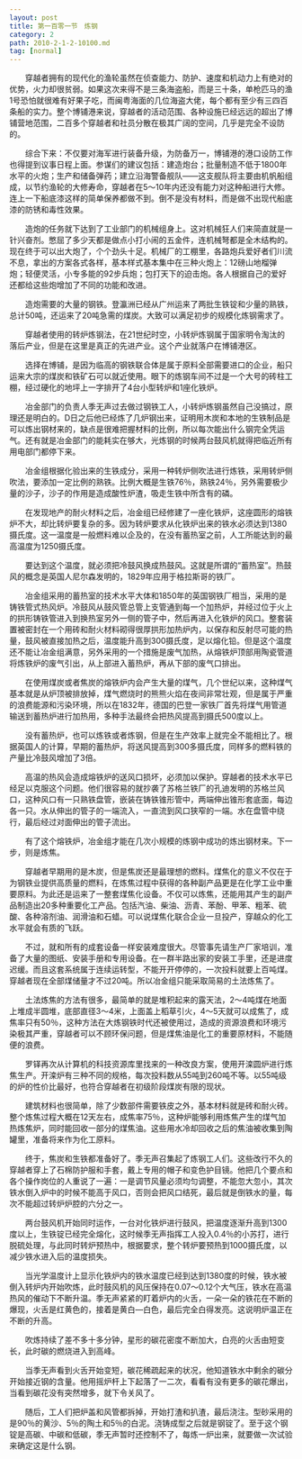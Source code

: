 ```yaml
---
layout: post
title: 第一百零一节　炼钢
category: 2
path: 2010-2-1-2-10100.md
tag: [normal]
---
```


　　穿越者拥有的现代化的渔轮虽然在侦查能力、防护、速度和机动力上有绝对的优势，火力却很贫弱。如果这次来得不是三条海盗船，而是三十条，单枪匹马的渔1号恐怕就很难有好果子吃，而闽粤海面的几位海盗大佬，每个都有至少有三四百条船的实力。整个博铺港来说，穿越者的活动范围、各种设施已经远远的超出了博铺营地范围，二百多个穿越者和社员分散在极其广阔的空间，几乎是完全不设防的。

　　综合下来：不仅要对海军进行装备升级，为防备万一，博铺港的港口设防工作也得提到议事日程上面。参谋们的建议包括：建造炮台；批量制造不低于1800年水平的火炮；生产和储备弹药；建立沿海警备舰队――这支舰队将主要由机帆船组成，以节约渔轮的大修寿命，穿越者在5～10年内还没有能力对这种船进行大修。连上一下船底漆这样的简单保养都做不到。倒不是没有材料，而是做不出现代船底漆的防锈和毒性效果。

　　造炮的任务就下达到了工业部门的机械组身上。这对机械狂人们来简直就是一针兴奋剂。憋屈了多少天都是做点小打小闹的五金件，连机械弩都是全木结构的。现在终于可以出大炮了，个个劲头十足。机械厂的工棚里，各路炮兵爱好者们川流不息，拿出的方案各式各样，基本样式基本集中在三种火炮上：12磅山地榴弹炮；轻便灵活，小专多能的92步兵炮；包打天下的迫击炮。各人根据自己的爱好还都给这些炮增加了不同的功能和改进。

　　造炮需要的大量的钢铁。登瀛洲已经从广州运来了两批生铁锭和少量的熟铁，总计50吨，还运来了20吨急需的煤炭。大致可以满足初步的规模化炼钢需求了。

　　穿越者使用的转炉炼钢法，在21世纪时空，小转炉炼钢属于国家明令淘汰的落后产业，但是在这里是真正的先进产业。这个产业就落户在博铺港区。

　　选择在博铺，是因为临高的钢铁联合体是属于原料全部需要进口的企业，船只运来大宗的煤炭和铁矿石可以就近使用。眼下的炼钢车间不过是一个大号的砖柱工棚，经过硬化的地坪上一字排开了4台小型转炉和1座化铁炉。

　　冶金部门的负责人季无声过去做过钢铁工人，小转炉炼钢虽然自己没搞过，原理还是明白的。D日之后他已经炼了几炉钢出来，证明用木炭和本地的生铁制品是可以炼出钢材来的，缺点是很难把握材料的比例，所以每次能出什么钢完全凭运气。还有就是冶金部门的能耗实在够大，光炼钢的时候两台鼓风机就得把临近所有用电部门都停下来。

　　冶金组根据化验出来的生铁成分，采用一种转炉侧吹法进行炼铁，采用转炉侧吹法，要添加一定比例的熟铁。比例大概是生铁76％，熟铁24％，另外需要极少量的沙子，沙子的作用是造成酸性炉渣，吸走生铁中所含有的磷。

　　在发现地产的耐火材料之后，冶金组已经修建了一座化铁炉，这座圆形的熔铁炉不大，却比转炉要复杂的多。因为转炉要求从化铁炉出来的铁水必须达到1380摄氏度。这一温度是一般燃料难以企及的，在没有蓄热室之前，人工所能达到的最高温度为1250摄氏度。

　　要达到这个温度，就必须把冷鼓风换成热鼓风。这就是所谓的“蓄热室”。热鼓风的概念是英国人尼尔森发明的，1829年应用于格拉斯哥的铁厂。

　　冶金组采用的蓄热室的技术水平大体和1850年的英国钢铁厂相当，采用的是铸铁管式热风炉。冷鼓风从鼓风管总管上支管通到每一个加热炉，并经过位于火上的拱形铸铁管进入到换热室另外一侧的管子中，然后再进入化铁炉的风口。整套装置被密封在一个用砖和耐火材料砌得很厚拱形加热炉内，以保存和反射尽可能的热量，鼓风被直接加热之后，温度能升高到300摄氏度，足以熔化铅。但是这个温度还不能让冶金组满意，另外采用的一个措施是废气加热，从熔铁炉顶部用陶瓷管道将炼铁炉的废气引出，从上部进入蓄热炉，再从下部的废气口排出。

　　在使用煤炭或者焦炭的熔铁炉内会产生大量的煤气，几个世纪以来，这种煤气基本就是从炉顶被排放掉，煤气燃烧时的熊熊火焰在夜间非常壮观，但是属于严重的浪费能源和污染环境，所以在1832年，德国的巴登一家铁厂首先将煤气用管道输送到蓄热炉进行加热用，多种手法最终会把热风提高到摄氏500度以上。

　　没有蓄热炉，也可以炼铁或者炼钢，但是在生产效率上就完全不能相比了。根据英国人的计算，早期的蓄热炉，将送风提高到300多摄氏度，同样多的燃料铁的产量比冷鼓风增加了3倍。

　　高温的热风会造成熔铁炉的送风口损坏，必须加以保护。穿越者的技术水平已经足以克服这个问题。他们很容易的就抄袭了苏格兰铁厂的孔迪发明的苏格兰风口，这种风口有一只熟铁盘管，嵌装在铸铁锥形管中，两端伸出锥形套底面，每边各一只。水从伸出的管子的一端流入，一直流到风口狭窄的一端。水在盘管中绕行，最后经过对面伸出的管子流出。

　　有了这个熔铁炉，冶金组才能在几次小规模的炼钢中成功的炼出钢材来。下一步，则是炼焦。

　　穿越者早期用的是木炭，但是焦炭还是最理想的燃料。煤焦化的意义不仅在于为钢铁业提供高质量的燃料，在炼焦过程中获得的各种副产品更是在化学工业中重要原料。为此还是运来了一整套煤焦化设备。不仅可以炼焦，还能用其产生的副产品制造出20多种重要化工产品。包括汽油、柴油、沥青、苯酚、甲苯、粗苯、硫酸、各种溶剂油、润滑油和石蜡。可以说煤焦化联合企业一旦投产，穿越众的化工水平就会有质的飞跃。

　　不过，就和所有的成套设备一样安装难度很大。尽管事先请生产厂家培训，准备了大量的图纸、安装手册和专用设备。在一群半路出家的安装工手里，还是进度迟缓。而且这套系统属于连续运转型，不能开开停停的，一次投料就要上百吨煤。穿越者现在全部煤储量才不过20吨。所以冶金组只能采取简易的土法炼焦了。

　　土法炼焦的方法有很多，最简单的就是堆积起来的露天法，2～4吨煤在地面上堆成半圆堆，底部直径3～4米，上面盖上稻草引火，4～5天就可以成焦了，成焦率只有50％，这种方法在大炼钢铁时代还被使用过，造成的资源浪费和环境污染极其严重，穿越者可以不顾环保问题，但是煤焦油是化工的重要原材料，不能随便的浪费。

　　罗铎再次从计算机的科技资源库里找来的一种改良方案，使用开滦圆炉进行炼焦生产。开滦炉有三种不同的规格，每次投料数从55吨到260吨不等。以55吨级的炉的性价比最好，也符合穿越者在初级阶段煤炭有限的现状。

　　建筑材料也很简单，除了少数部件需要铁皮之外，基本材料就是砖和耐火砖。整个炼焦过程大概在12天左右，成焦率75％，这种炉能够利用炼焦产生的煤气加热炼焦炉，同时能回收一部分的煤焦油。这些用水冷却回收之后的焦油被收集到陶罐里，准备将来作为化工原料。

　　终于，焦炭和生铁都准备好了。季无声召集起了炼钢工人们。这些改行不久的穿越者穿上了石棉防护服和手套，戴上专用的帽子和变色护目镜。他把几个要点和各个操作岗位的人重说了一遍：一是调节风量必须均匀调整，不能忽大忽小，其次铁水倒入炉中的时候不能高于风口，否则会把风口结死，最后就是倒铁水的量，每次不能超过转炉炉腔的六分之一。

　　两台鼓风机开始同时运作，一台对化铁炉进行鼓风，把温度逐渐升高到1300度以上，生铁锭已经完全熔化，这时候季无声指挥工人投入0.4％的小苏打，进行脱硫处理，与此同时转炉预热中，根据要求，整个转炉要预热到1000摄氏度，以减少铁水进入后的温度损失。

　　当光学温度计上显示化铁炉内的铁水温度已经到达到1380度的时候，铁水被倒入转炉内开始吹炼，此时鼓风机的风压保持在0.07～0.12个大气压，铁水在高温热风的催动下不断升温。季无声紧紧的盯着炉内的火舌，一朵一朵的铁花在不断的爆现，火舌是红黄色的，接着是黄白―白色，最后完全白得发亮。这说明炉温正在不断的升高。

　　吹炼持续了差不多十多分钟，星形的碳花密度不断加大，白亮的火舌由短变长，此时碳的燃烧进入到高峰。

　　当季无声看到火舌开始变短，碳花稀疏起来的状况，他知道铁水中剩余的碳分开始接近钢的含量。他用摇炉杆上下起落了一二次，看看有没有更多的碳花爆出，当看到碳花没有突然增多，就下令关风了。

　　随后，工人们把炉盖和风管都拆掉，开始打渣和扒渣，最后浇注。型砂采用的是90％的黄沙、5％的陶土和5％的白泥。浇铸成型之后就是钢锭了。至于这个钢锭是高碳、中碳和低碳，季无声暂时还控制不了，每炼一炉出来，就要做一次试验来确定这是什么钢。
